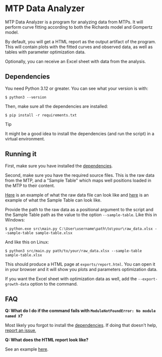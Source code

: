# MTP Data Analyzer

MTP Data Analyzer is a program for analyzing data from MTPs. It
will perform curve fitting according to both the Richards model and Gompertz
model.

By default, you will get a HTML report as the output artifact of the program.
This will contain plots with the fitted curves and observed data, as well as
tables with parameter optimization data.

Optionally, you can receive an Excel sheet with data from the analysis.

## Dependencies

You need Python 3.12 or greater. You can see what your version is with:

```console
$ python3 --version
```

Then, make sure all the dependencies are installed:

```console
$ pip install -r requirements.txt
```

> [!TIP]
> It might be a good idea to install the dependencies (and run the script) in a
> virtual environment.

## Running it

First, make sure you have installed the [dependencies](#Dependencies).

Second, make sure you have the required source files. This is the raw data from the MTP,
and a "Sample Table" which maps well positions loaded in the MTP to their content.

[Here](https://github.com/paviaishu16/Multiplate-reader-data-analyser/blob/88beff3e59bf7d32aa06a5519471dcbfb630a766/tests/example_data/Raw%20data.xlsx)
is an example of what the raw data file can look like and
[here](https://github.com/paviaishu16/Multiplate-reader-data-analyser/blob/88beff3e59bf7d32aa06a5519471dcbfb630a766/tests/example_data/Sample%20Table.xlsx)
is an example of what the Sample Table can look like.

Provide the path to the raw data as a positional argument to the script and the Sample Table path as the value to the option `--sample-table`. Like this in Windows:

```console
$ python.exe src\main.py C:\User\username\path\to\your\raw_data.xlsx --sample-table sample-table.xlsx
```

And like this on Linux:

```console
$ python3 src/main.py path/to/your/raw_data.xlsx --sample-table sample-table.xlsx
```

This should produce a HTML page at `exports/report.html`. You can open it in
your browser and it will show you plots and parameters optimization data.

If you want the Excel sheet with optimization data as well, add the
`--export-growth-data` option to the command.

## FAQ

**Q: What do I do if the command fails with `ModuleNotFoundError: No module
named X`?**

Most likely you forgot to install the [dependencies](#Dependencies). If doing
that doesn't help, [report an
issue](https://github.com/paviaishu16/Multiplate-reader-data-analyser/issues/new/choose),

**Q: What does the HTML report look like?**

See an example [here](https://paviaishu16.github.io/Multiplate-reader-data-analyser/).
